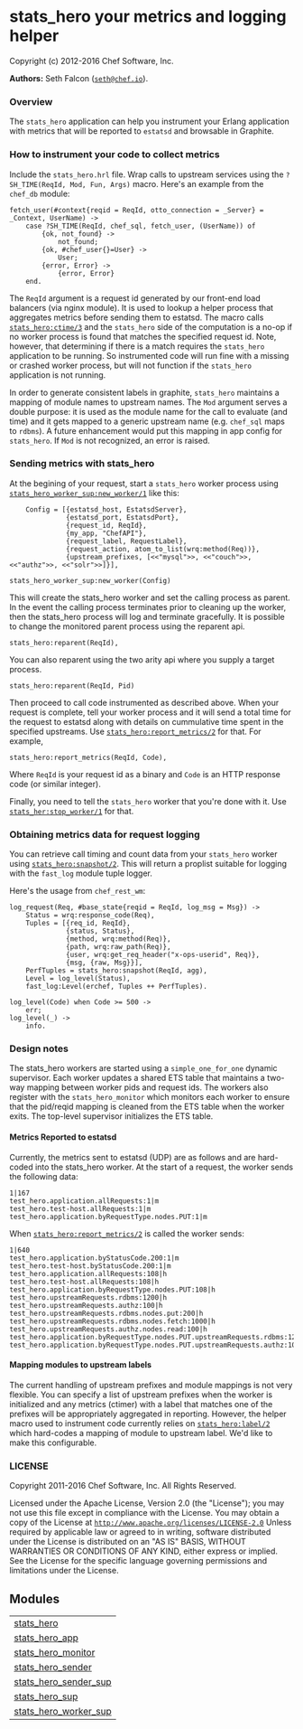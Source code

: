 

# stats_hero your metrics and logging helper #

Copyright (c) 2012-2016 Chef Software, Inc.

__Authors:__ Seth Falcon ([`seth@chef.io`](mailto:seth@chef.io)).


### <a name="Overview">Overview</a> ###

The `stats_hero` application can help you instrument your Erlang
application with metrics that will be reported to `estatsd` and
browsable in Graphite.

### <a name="How_to_instrument_your_code_to_collect_metrics">How to instrument your code to collect metrics</a> ###

Include the `stats_hero.hrl` file. Wrap calls to upstream services
using the `?SH_TIME(ReqId, Mod, Fun, Args)` macro. Here's an example
from the `chef_db` module:

```
fetch_user(#context{reqid = ReqId, otto_connection = _Server} = _Context, UserName) ->
    case ?SH_TIME(ReqId, chef_sql, fetch_user, (UserName)) of
        {ok, not_found} ->
            not_found;
        {ok, #chef_user{}=User} ->
            User;
        {error, Error} ->
            {error, Error}
    end.
```

The `ReqId` argument is a request id generated by our front-end load
balancers (via nginx module). It is used to lookup a helper process
that aggregates metrics before sending them to estatsd. The macro
calls [`stats_hero:ctime/3`](https://github.com/chef/stats_hero/blob/master/doc/stats_hero.md#ctime-3) and the `stats_hero` side of the computation is a
no-op if no worker process is found that matches the specified request
id. Note, however, that determining if there is a match requires the
`stats_hero` application to be running. So instrumented code will run
fine with a missing or crashed worker process, but will not function
if the `stats_hero` application is not running.

In order to generate consistent labels in graphite, `stats_hero`
maintains a mapping of module names to upstream names. The `Mod`
argument serves a double purpose: it is used as the module name for
the call to evaluate (and time) and it gets mapped to a generic
upstream name (e.g. `chef_sql` maps to `rdbms`). A future enhancement
would put this mapping in app config for `stats_hero`. If `Mod` is not
recognized, an error is raised.


### <a name="Sending_metrics_with_stats_hero">Sending metrics with stats_hero</a> ###

At the begining of your request, start a `stats_hero` worker process
using [`stats_hero_worker_sup:new_worker/1`](https://github.com/chef/stats_hero/blob/master/doc/stats_hero_worker_sup.md#new_worker-1) like this:

```
    Config = [{estatsd_host, EstatsdServer},
              {estatsd_port, EstatsdPort},
              {request_id, ReqId},
              {my_app, "ChefAPI"},
              {request_label, RequestLabel},
              {request_action, atom_to_list(wrq:method(Req))},
              {upstream_prefixes, [<<"mysql">>, <<"couch">>, <<"authz">>, <<"solr">>]}],

stats_hero_worker_sup:new_worker(Config)
```

This will create the stats_hero worker and set the calling process as parent.
In the event the calling process terminates prior to cleaning up the worker,
then the stats_hero process will log and terminate gracefully.  It is
possible to change the monitored parent process using the reparent api.

```
stats_hero:reparent(ReqId),
```

You can also reparent using the two arity api where you supply a target process.

```
stats_hero:reparent(ReqId, Pid)
```

Then proceed to call code instrumented as described above. When your
request is complete, tell your worker process and it will send a total
time for the request to estatsd along with details on cummulative time
spent in the specified upstreams. Use [`stats_hero:report_metrics/2`](https://github.com/chef/stats_hero/blob/master/doc/stats_hero.md#report_metrics-2)
for that. For example,

```
stats_hero:report_metrics(ReqId, Code),
```

Where `ReqId` is your request id as a binary and `Code` is an HTTP
response code (or similar integer).

Finally, you need to tell the `stats_hero` worker that you're done
with it. Use [`stats_her:stop_worker/1`](https://github.com/chef/stats_hero/blob/master/doc/stats_her.md#stop_worker-1) for that.


### <a name="Obtaining_metrics_data_for_request_logging">Obtaining metrics data for request logging</a> ###

You can retrieve call timing and count data from your `stats_hero` worker using [`stats_hero:snapshot/2`](https://github.com/chef/stats_hero/blob/master/doc/stats_hero.md#snapshot-2). This will return a proplist suitable for logging with the `fast_log` module tuple logger.

Here's the usage from `chef_rest_wm`:

```
log_request(Req, #base_state{reqid = ReqId, log_msg = Msg}) ->
    Status = wrq:response_code(Req),
    Tuples = [{req_id, ReqId},
              {status, Status},
              {method, wrq:method(Req)},
              {path, wrq:raw_path(Req)},
              {user, wrq:get_req_header("x-ops-userid", Req)},
              {msg, {raw, Msg}}],
    PerfTuples = stats_hero:snapshot(ReqId, agg),
    Level = log_level(Status),
    fast_log:Level(erchef, Tuples ++ PerfTuples).

log_level(Code) when Code >= 500 ->
    err;
log_level(_) ->
    info.
```


### <a name="Design_notes">Design notes</a> ###

The stats_hero workers are started using a `simple_one_for_one`
dynamic supervisor. Each worker updates a shared ETS table that
maintains a two-way mapping between worker pids and request ids.  The
workers also register with the `stats_hero_monitor` which monitors
each worker to ensure that the pid/reqid mapping is cleaned from the
ETS table when the worker exits. The top-level supervisor initializes
the ETS table.


#### <a name="Metrics_Reported_to_estatsd">Metrics Reported to estatsd</a> ####

Currently, the metrics sent to estatsd (UDP) are as follows and are
hard-coded into the stats_hero worker. At the start of a request, the
worker sends the following data:

```
1|167
test_hero.application.allRequests:1|m
test_hero.test-host.allRequests:1|m
test_hero.application.byRequestType.nodes.PUT:1|m
```
When [`stats_hero:report_metrics/2`](https://github.com/chef/stats_hero/blob/master/doc/stats_hero.md#report_metrics-2) is called the worker sends:

```
1|640
test_hero.application.byStatusCode.200:1|m
test_hero.test-host.byStatusCode.200:1|m
test_hero.application.allRequests:108|h
test_hero.test-host.allRequests:108|h
test_hero.application.byRequestType.nodes.PUT:108|h
test_hero.upstreamRequests.rdbms:1200|h
test_hero.upstreamRequests.authz:100|h
test_hero.upstreamRequests.rdbms.nodes.put:200|h
test_hero.upstreamRequests.rdbms.nodes.fetch:1000|h
test_hero.upstreamRequests.authz.nodes.read:100|h
test_hero.application.byRequestType.nodes.PUT.upstreamRequests.rdbms:1200|h
test_hero.application.byRequestType.nodes.PUT.upstreamRequests.authz:100|h
```


#### <a name="Mapping_modules_to_upstream_labels">Mapping modules to upstream labels</a> ####

The current handling of upstream prefixes and module mappings is not
very flexible. You can specify a list of upstream prefixes when the
worker is initialized and any metrics (ctimer) with a label that
matches one of the prefixes will be appropriately aggregated in
reporting. However, the helper macro used to instrument code currently
relies on [`stats_hero:label/2`](https://github.com/chef/stats_hero/blob/master/doc/stats_hero.md#label-2) which hard-codes a mapping of
module to upstream label. We'd like to make this configurable.


### <a name="LICENSE">LICENSE</a> ###

Copyright 2011-2016 Chef Software, Inc. All Rights Reserved.

Licensed under the Apache License, Version 2.0 (the "License"); you
may not use this file except in compliance with the License.  You may
obtain a copy of the License at [`http://www.apache.org/licenses/LICENSE-2.0`](http://www.apache.org/licenses/LICENSE-2.0)
Unless required by applicable law or agreed to in writing, software
distributed under the License is distributed on an "AS IS" BASIS,
WITHOUT WARRANTIES OR CONDITIONS OF ANY KIND, either express or
implied.  See the License for the specific language governing
permissions and limitations under the License.


## Modules ##


<table width="100%" border="0" summary="list of modules">
<tr><td><a href="https://github.com/chef/stats_hero/blob/master/doc/stats_hero.md" class="module">stats_hero</a></td></tr>
<tr><td><a href="https://github.com/chef/stats_hero/blob/master/doc/stats_hero_app.md" class="module">stats_hero_app</a></td></tr>
<tr><td><a href="https://github.com/chef/stats_hero/blob/master/doc/stats_hero_monitor.md" class="module">stats_hero_monitor</a></td></tr>
<tr><td><a href="https://github.com/chef/stats_hero/blob/master/doc/stats_hero_sender.md" class="module">stats_hero_sender</a></td></tr>
<tr><td><a href="https://github.com/chef/stats_hero/blob/master/doc/stats_hero_sender_sup.md" class="module">stats_hero_sender_sup</a></td></tr>
<tr><td><a href="https://github.com/chef/stats_hero/blob/master/doc/stats_hero_sup.md" class="module">stats_hero_sup</a></td></tr>
<tr><td><a href="https://github.com/chef/stats_hero/blob/master/doc/stats_hero_worker_sup.md" class="module">stats_hero_worker_sup</a></td></tr></table>

